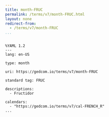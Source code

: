 ```yaml
---
title: month-FRUC
permalink: /terms/v7/month-FRUC.html
layout: none
redirect-from:
  - /terms/v7/month-FRUC
...
```


```

%YAML 1.2
---
lang: en-US

type: month

uri: https://gedcom.io/terms/v7/month-FRUC

standard tag: FRUC

descriptions:
  - Fructidor

calendars:
  - "https://gedcom.io/terms/v7/cal-FRENCH_R"
...

```
